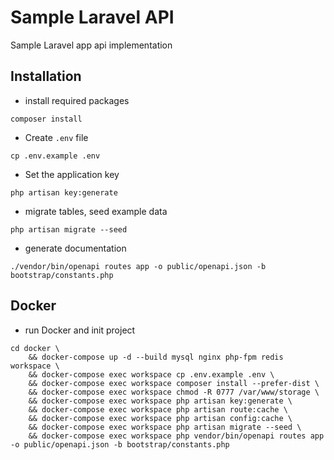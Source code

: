 # Sample Laravel API
Sample Laravel app api implementation 

## Installation

- install required packages
```
composer install
```

- Create `.env` file
```
cp .env.example .env
```

- Set the application key
```
php artisan key:generate
```

- migrate tables, seed example data
```
php artisan migrate --seed
```

- generate documentation
```
./vendor/bin/openapi routes app -o public/openapi.json -b bootstrap/constants.php
```

## Docker

- run Docker and init project
```
cd docker \
    && docker-compose up -d --build mysql nginx php-fpm redis workspace \
    && docker-compose exec workspace cp .env.example .env \
    && docker-compose exec workspace composer install --prefer-dist \
    && docker-compose exec workspace chmod -R 0777 /var/www/storage \
    && docker-compose exec workspace php artisan key:generate \
    && docker-compose exec workspace php artisan route:cache \
    && docker-compose exec workspace php artisan config:cache \
    && docker-compose exec workspace php artisan migrate --seed \
    && docker-compose exec workspace php vendor/bin/openapi routes app -o public/openapi.json -b bootstrap/constants.php
```